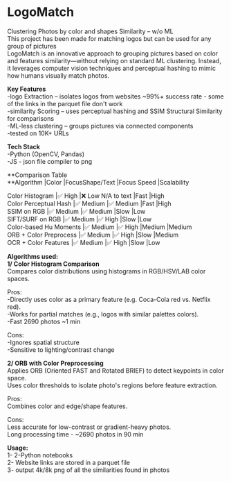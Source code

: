 # LogoMatch
Clustering Photos by color and shapes Similarity – w/o ML <br>
This project has been made for matching logos but can be used for any group of pictures <br>
LogoMatch is an innovative approach to grouping pictures based on color and features similarity—without relying on standard ML clustering. Instead, it leverages computer vision techniques and perceptual hashing to mimic how humans visually match photos. <br>

**Key Features** <br>
-logo Extraction – isolates logos from websites ~99%+ success rate - some of the links in the parquet file don't work <br>
-similarity Scoring – uses perceptual hashing and SSIM Structural Similarity for comparisons <br>
-ML-less clustering – groups pictures via connected components <br>
-tested on 10K+ URLs <br>

**Tech Stack** <br>
-Python (OpenCV, Pandas) <br>
-JS - json file compiler to png <br>

**Comparison Table <br>
**Algorithm    	         |Color      |FocusShape/Text       |Focus Speed	     |Scalability <br>

Color Histogram	       |✅ High	   |❌ Low N/A to text	   |Fast	             |High			<br>
Color Perceptual Hash	 |✅ Medium	 |✅ Medium	             |Fast	             |High			<br>
SSIM on RGB          	 |✅ Medium	 |✅ Medium	             |Slow	             |Low				<br>
SIFT/SURF on RGB	     |✅ Medium  |✅ High	             |Slow	             |Low			<br>
Color-based Hu Moments |✅ Medium	 |✅ High              |Medium             |Medium			<br>
ORB + Color Preprocess |✅ Medium	 |✅ High	              |Slow	               |Medium			<br>
OCR + Color Features	 |✅ Medium	 |✅ High               |Slow	               |Low			<br>

**Algorithms used:** <br>
**1/ Color Histogram Comparison** <br>
Compares color distributions using histograms in RGB/HSV/LAB color spaces. <br>

Pros: <br>
-Directly uses color as a primary feature (e.g. Coca-Cola red vs. Netflix red). <br>
-Works for partial matches (e.g., logos with similar palettes colors). <br>
-Fast 2690 photos ~1 min <br>

Cons: <br>
-Ignores spatial structure <br>
-Sensitive to lighting/contrast change <br>

**2/ ORB with Color Preprocessing** <br>
Applies ORB (Oriented FAST and Rotated BRIEF) to detect keypoints in color space. <br>
Uses color thresholds to isolate photo's regions before feature extraction. <br>

Pros: <br>
Combines color and edge/shape features. <br>

Cons: <br>
Less accurate for low-contrast or gradient-heavy photos. <br>
Long processing time - ~2690 photos in 90 min <br>

**Usage:** <br>
1- 2-Python notebooks <br>
2- Website links are stored in a parquet file <br>
3- output 4k/8k png of all the similarities found in photos <br>
